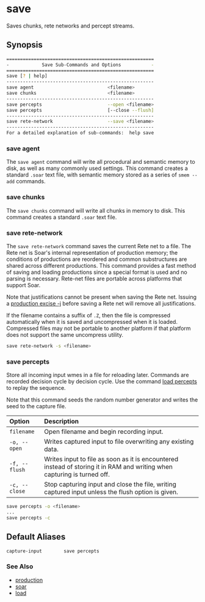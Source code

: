 # save

Saves chunks, rete networks and percept streams.

## Synopsis

```bash
======================================================
-            Save Sub-Commands and Options           -
======================================================
save [? | help]
------------------------------------------------------
save agent                           <filename>
save chunks                          <filename>
------------------------------------------------------
save percepts                        --open <filename>
save percepts                        [--close --flush]
------------------------------------------------------
save rete-network                    --save <filename>
------------------------------------------------------
For a detailed explanation of sub-commands:  help save
```

### save agent

The `save agent` command will write all procedural and semantic memory to disk,
as well as many commonly used settings. This command creates a standard `.soar`
text file, with semantic memory stored as a series of `smem --add` commands.

### save chunks

The `save chunks` command will write all chunks in memory to disk. This command
creates a standard `.soar` text file.

### save rete-network

The `save rete-network` command saves the current Rete net to a file. The Rete
net is Soar's internal representation of production memory; the conditions of
productions are reordered and common substructures are shared across different
productions. This command provides a fast method of saving and loading
productions since a special format is used and no parsing is necessary. Rete-net
files are portable across platforms that support Soar.

Note that justifications cannot be present when saving the Rete net. Issuing a
[production excise -j](./cmd_production.md) before saving a Rete net will remove
all justifications.

If the filename contains a suffix of `.Z`, then the file is compressed
automatically when it is saved and uncompressed when it is loaded. Compressed
files may not be portable to another platform if that platform does not support
the same uncompress utility.

```bash
save rete-network -s <filename>
```

### save percepts

Store all incoming input wmes in a file for reloading later. Commands are
recorded decision cycle by decision cycle. Use the command [load
percepts](./cmd_load.md) to replay the sequence.

Note that this command seeds the random number generator and writes the seed to
the capture file.

| **Option**    | **Description**                                                                                                          |
| :------------ | :----------------------------------------------------------------------------------------------------------------------- |
| `filename`    | Open filename and begin recording input.                                                                                 |
| `-o, --open`  | Writes captured input to file overwriting any existing data.                                                             |
| `-f, --flush` | Writes input to file as soon as it is encountered instead of storing it in RAM and writing when capturing is turned off. |
| `-c, --close` | Stop capturing input and close the file, writing captured input unless the flush option is given.                        |

```bash
save percepts -o <filename>
...
save percepts -c
```

## Default Aliases

```bash
capture-input        save percepts
```

### See Also

-   [production](./cmd_production.md)
-   [soar](./cmd_soar.md)
-   [load](./cmd_load.md)
